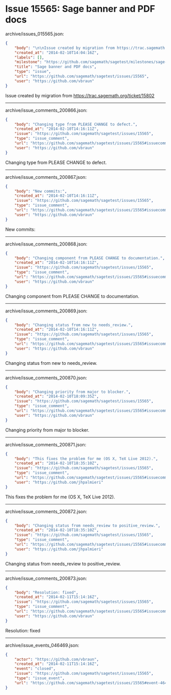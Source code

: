# Issue 15565: Sage banner and PDF docs

archive/issues_015565.json:
```json
{
    "body": "\n\nIssue created by migration from https://trac.sagemath.org/ticket/15802\n\n",
    "created_at": "2014-02-10T14:04:16Z",
    "labels": [],
    "milestone": "https://github.com/sagemath/sagetest/milestones/sage-6.2",
    "title": "Sage banner and PDF docs",
    "type": "issue",
    "url": "https://github.com/sagemath/sagetest/issues/15565",
    "user": "https://github.com/vbraun"
}
```


Issue created by migration from https://trac.sagemath.org/ticket/15802





---

archive/issue_comments_200866.json:
```json
{
    "body": "Changing type from PLEASE CHANGE to defect.",
    "created_at": "2014-02-10T14:16:11Z",
    "issue": "https://github.com/sagemath/sagetest/issues/15565",
    "type": "issue_comment",
    "url": "https://github.com/sagemath/sagetest/issues/15565#issuecomment-200866",
    "user": "https://github.com/vbraun"
}
```

Changing type from PLEASE CHANGE to defect.



---

archive/issue_comments_200867.json:
```json
{
    "body": "New commits:",
    "created_at": "2014-02-10T14:16:11Z",
    "issue": "https://github.com/sagemath/sagetest/issues/15565",
    "type": "issue_comment",
    "url": "https://github.com/sagemath/sagetest/issues/15565#issuecomment-200867",
    "user": "https://github.com/vbraun"
}
```

New commits:



---

archive/issue_comments_200868.json:
```json
{
    "body": "Changing component from PLEASE CHANGE to documentation.",
    "created_at": "2014-02-10T14:16:11Z",
    "issue": "https://github.com/sagemath/sagetest/issues/15565",
    "type": "issue_comment",
    "url": "https://github.com/sagemath/sagetest/issues/15565#issuecomment-200868",
    "user": "https://github.com/vbraun"
}
```

Changing component from PLEASE CHANGE to documentation.



---

archive/issue_comments_200869.json:
```json
{
    "body": "Changing status from new to needs_review.",
    "created_at": "2014-02-10T14:16:11Z",
    "issue": "https://github.com/sagemath/sagetest/issues/15565",
    "type": "issue_comment",
    "url": "https://github.com/sagemath/sagetest/issues/15565#issuecomment-200869",
    "user": "https://github.com/vbraun"
}
```

Changing status from new to needs_review.



---

archive/issue_comments_200870.json:
```json
{
    "body": "Changing priority from major to blocker.",
    "created_at": "2014-02-10T18:09:35Z",
    "issue": "https://github.com/sagemath/sagetest/issues/15565",
    "type": "issue_comment",
    "url": "https://github.com/sagemath/sagetest/issues/15565#issuecomment-200870",
    "user": "https://github.com/vbraun"
}
```

Changing priority from major to blocker.



---

archive/issue_comments_200871.json:
```json
{
    "body": "This fixes the problem for me (OS X, TeX Live 2012).",
    "created_at": "2014-02-10T18:35:10Z",
    "issue": "https://github.com/sagemath/sagetest/issues/15565",
    "type": "issue_comment",
    "url": "https://github.com/sagemath/sagetest/issues/15565#issuecomment-200871",
    "user": "https://github.com/jhpalmieri"
}
```

This fixes the problem for me (OS X, TeX Live 2012).



---

archive/issue_comments_200872.json:
```json
{
    "body": "Changing status from needs_review to positive_review.",
    "created_at": "2014-02-10T18:35:10Z",
    "issue": "https://github.com/sagemath/sagetest/issues/15565",
    "type": "issue_comment",
    "url": "https://github.com/sagemath/sagetest/issues/15565#issuecomment-200872",
    "user": "https://github.com/jhpalmieri"
}
```

Changing status from needs_review to positive_review.



---

archive/issue_comments_200873.json:
```json
{
    "body": "Resolution: fixed",
    "created_at": "2014-02-11T15:14:16Z",
    "issue": "https://github.com/sagemath/sagetest/issues/15565",
    "type": "issue_comment",
    "url": "https://github.com/sagemath/sagetest/issues/15565#issuecomment-200873",
    "user": "https://github.com/vbraun"
}
```

Resolution: fixed



---

archive/issue_events_046469.json:
```json
{
    "actor": "https://github.com/vbraun",
    "created_at": "2014-02-11T15:14:16Z",
    "event": "closed",
    "issue": "https://github.com/sagemath/sagetest/issues/15565",
    "type": "issue_event",
    "url": "https://github.com/sagemath/sagetest/issues/15565#event-46469"
}
```
